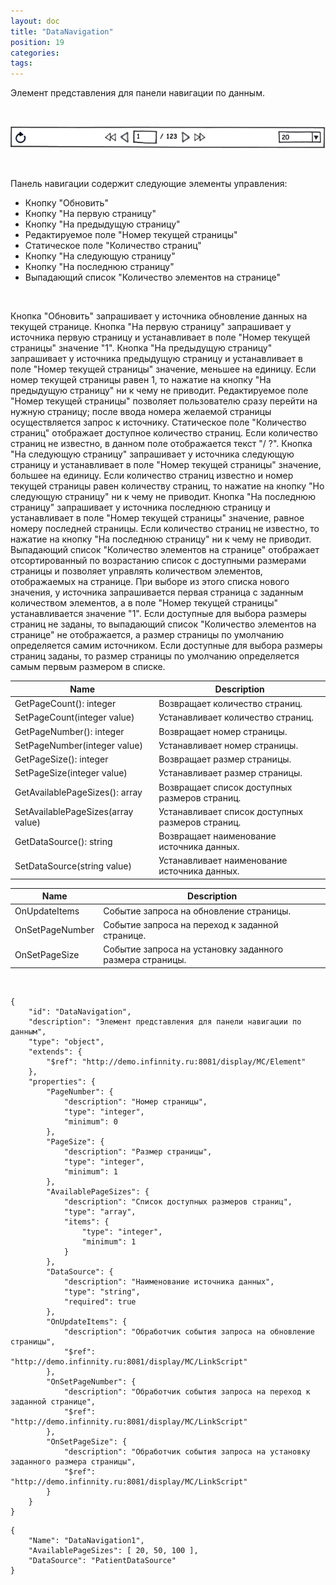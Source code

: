 ```yaml
---
layout: doc
title: "DataNavigation"
position: 19
categories: 
tags: 
---
```


Элемент представления для панели навигации по данным.

 

![](DataNavigation.png)

 

Панель навигации содержит следующие элементы управления:

* Кнопку "Обновить"
* Кнопку "На первую страницу"
* Кнопку "На предыдущую страницу"
* Редактируемое поле "Номер текущей страницы"
* Статическое поле "Количество страниц"
* Кнопку "На следующую страницу"
* Кнопку "На последнюю страницу"
* Выпадающий список "Количество элементов на странице"

 

Кнопка "Обновить" запрашивает у источника обновление данных на текущей странице. Кнопка "На первую страницу" запрашивает у источника первую страницу и устанавливает в поле "Номер текущей страницы" значение "1". Кнопка "На предыдущую страницу" запрашивает у источника предыдущую страницу и устанавливает в поле "Номер текущей страницы" значение, меньшее на единицу. Если номер текущей страницы равен 1, то нажатие на кнопку "На предыдущую страницу" ни к чему не приводит. Редактируемое поле "Номер текущей страницы" позволяет пользователю сразу перейти на нужную страницу; после ввода номера желаемой страницы осуществляется запрос к источнику. Статическое поле "Количество страниц" отображает доступное количество страниц. Если количество страниц не известно, в данном поле отображается текст "/ ?". Кнопка "На следующую страницу" запрашивает у источника следующую страницу и устанавливает в поле "Номер текущей страницы" значение, большее на единицу. Если количество страниц известно и номер текущей страницы равен количеству страниц, то нажатие на кнопку "Но следующую страницу" ни к чему не приводит. Кнопка "На последнюю страницу" запрашивает у источника последнюю страницу и устанавливает в поле "Номер текущей страницы" значение, равное номеру последней страницы. Если количество страниц не известно, то нажатие на кнопку "На последнюю страницу" ни к чему не приводит. Выпадающий список "Количество элементов на странице" отображает отсортированный по возрастанию список с доступными размерами страницы и позволяет управлять количеством элементов, отображаемых на странице. При выборе из этого списка нового значения, у источника запрашивается первая страница с заданным количеством элементов, а в поле "Номер текущей страницы" устанавливается значение "1". Если доступные для выбора размеры страниц не заданы, то выпадающий список "Количество элементов на странице" не отображается, а размер страницы по умолчанию определяется самим источником. Если доступные для выбора размеры страниц заданы, то размер страницы по умолчанию определяется самым первым размером в списке.

|Name|Description|
|----|-----------|
|GetPageCount(): integer|Возвращает количество страниц.|
|SetPageCount(integer value)|Устанавливает количество страниц.|
|GetPageNumber(): integer|Возвращает номер страницы.|
|SetPageNumber(integer value)|Устанавливает номер страницы.|
|GetPageSize(): integer|Возвращает размер страницы.|
|SetPageSize(integer value)|Устанавливает размер страницы.|
|GetAvailablePageSizes(): array<integer>|Возвращает список доступных размеров страниц.|
|SetAvailablePageSizes(array<integer> value)|Устанавливает список доступных размеров страниц.|
|GetDataSource(): string|Возвращает наименование источника данных.|
|SetDataSource(string value)|Устанавливает наименование источника данных.|

|Name|Description|
|----|-----------|
|OnUpdateItems|Событие запроса на обновление страницы.|
|OnSetPageNumber|Событие запроса на переход к заданной странице.|
|OnSetPageSize|Событие запроса на установку заданного размера страницы.|

   

```
{
	"id": "DataNavigation",
	"description": "Элемент представления для панели навигации по данным",
	"type": "object",
	"extends": {
		"$ref": "http://demo.infinnity.ru:8081/display/MC/Element"
	},
	"properties": {
		"PageNumber": {
			"description": "Номер страницы",
			"type": "integer",
			"minimum": 0
		},
		"PageSize": {
			"description": "Размер страницы",
			"type": "integer",
			"minimum": 1
		},
		"AvailablePageSizes": {
			"description": "Список доступных размеров страниц",
			"type": "array",
			"items": {
				"type": "integer",
				"minimum": 1
			}
		},
		"DataSource": {
			"description": "Наименование источника данных",
			"type": "string",
			"required": true
		},
		"OnUpdateItems": {
			"description": "Обработчик события запроса на обновление страницы",
			"$ref": "http://demo.infinnity.ru:8081/display/MC/LinkScript"
		},
		"OnSetPageNumber": {
			"description": "Обработчик события запроса на переход к заданной странице",
			"$ref": "http://demo.infinnity.ru:8081/display/MC/LinkScript"
		},
		"OnSetPageSize": {
			"description": "Обработчик события запроса на установку заданного размера страницы",
			"$ref": "http://demo.infinnity.ru:8081/display/MC/LinkScript"
		}
	}
}
```

```
{
	"Name": "DataNavigation1",
	"AvailablePageSizes": [ 20, 50, 100 ],
	"DataSource": "PatientDataSource"
}
```

 

 

